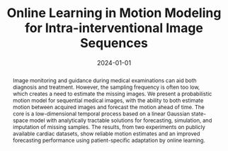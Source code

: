 ---
title: "Online Learning in Motion Modeling for Intra-interventional Image Sequences"
authors: Niklas Gunnarsson, Jens Sjölund, Peter Kimstrand, Thomas Schön
collection: publications
category: publications
permalink: /publication/2024-01-01-Online-Learning-in-Motion-Modeling-for-Intra-interventional-Image-Sequences
abstract: Image monitoring and guidance during medical examinations can aid both diagnosis and treatment. However, the sampling frequency is often too low, which creates a need to estimate the missing images. We present a probabilistic motion model for sequential medical images, with the ability to both estimate motion between acquired images and forecast the motion ahead of time. The core is a low-dimensional temporal process based on a linear Gaussian state-space model with analytically tractable solutions for forecasting, simulation, and imputation of missing samples. The results, from two experiments on publicly available cardiac datasets, show reliable motion estimates and an improved forecasting performance using patient-specific adaptation by online learning.
date: 2024-01-01
venue: 'In the proceedings of International Conference on Medical Image Computing and Computer-Assisted Intervention'
paperurl: 'https://link.springer.com/chapter/10.1007/978-3-031-72069-7_66'
codeurl: 'https://github.com/ngunnar/2D_motion_model'
citation: ' Niklas Gunnarsson,  Jens Sjölund,  Peter Kimstrand,  Thomas Schön, &quot;Online Learning in Motion Modeling for Intra-interventional Image Sequences.&quot; In the proceedings of International Conference on Medical Image Computing and Computer-Assisted Intervention, 2024.'
---